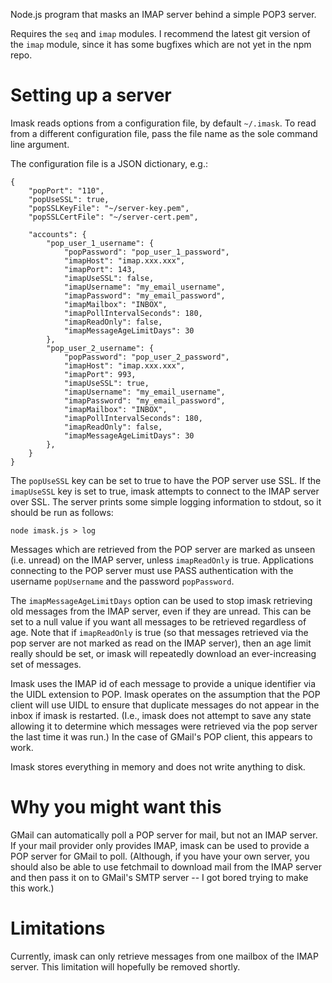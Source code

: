 Node.js program that masks an IMAP server behind a simple POP3 server.

Requires the `seq` and `imap` modules. I recommend the latest git version
of the `imap` module, since it has some bugfixes which are not yet in
the npm repo.

Setting up a server
===================

Imask reads options from a configuration file, by default `~/.imask`. To
read from a different configuration file, pass the file name as the
sole command line argument.

The configuration file is a JSON dictionary, e.g.:

    {
        "popPort": "110",
        "popUseSSL": true,
        "popSSLKeyFile": "~/server-key.pem",
        "popSSLCertFile": "~/server-cert.pem",

        "accounts": {
            "pop_user_1_username": {
                "popPassword": "pop_user_1_password",
                "imapHost": "imap.xxx.xxx",
                "imapPort": 143,
                "imapUseSSL": false,
                "imapUsername": "my_email_username",
                "imapPassword": "my_email_password",
                "imapMailbox": "INBOX",
                "imapPollIntervalSeconds": 180,
                "imapReadOnly": false,
                "imapMessageAgeLimitDays": 30
            },
            "pop_user_2_username": {
                "popPassword": "pop_user_2_password",
                "imapHost": "imap.xxx.xxx",
                "imapPort": 993,
                "imapUseSSL": true,
                "imapUsername": "my_email_username",
                "imapPassword": "my_email_password",
                "imapMailbox": "INBOX",
                "imapPollIntervalSeconds": 180,
                "imapReadOnly": false,
                "imapMessageAgeLimitDays": 30
            },
        }
    }

The `popUseSSL` key can be set to true to have the POP server use
SSL. If the `imapUseSSL` key is set to true, imask attempts to connect
to the IMAP server over SSL. The server prints some simple logging
information to stdout, so it should be run as follows:

    node imask.js > log

Messages which are retrieved from the POP server are marked as unseen
(i.e. unread) on the IMAP server, unless `imapReadOnly` is
true. Applications connecting to the POP server must use PASS
authentication with the username `popUsername` and the password
`popPassword`.

The `imapMessageAgeLimitDays` option can be used to stop imask
retrieving old messages from the IMAP server, even if they are
unread. This can be set to a null value if you want all messages to be
retrieved regardless of age. Note that if `imapReadOnly` is true (so
that messages retrieved via the pop server are not marked as read on
the IMAP server), then an age limit really should be set, or imask
will repeatedly download an ever-increasing set of messages.

Imask uses the IMAP id of each message to provide a unique identifier
via the UIDL extension to POP. Imask operates on the assumption that
the POP client will use UIDL to ensure that duplicate messages do not
appear in the inbox if imask is restarted. (I.e., imask does not
attempt to save any state allowing it to determine which messages were
retrieved via the pop server the last time it was run.) In the case of
GMail's POP client, this appears to work.

Imask stores everything in memory and does not write anything to
disk.

Why you might want this
=======================
GMail can automatically poll a POP server for mail, but not an IMAP
server. If your mail provider only provides IMAP, imask can be used to
provide a POP server for GMail to poll. (Although, if you have your
own server, you should also be able to use fetchmail to download mail
from the IMAP server and then pass it on to GMail's SMTP server -- I
got bored trying to make this work.)

Limitations
===========
Currently, imask can only retrieve messages from one mailbox of the
IMAP server. This limitation will hopefully be removed shortly.